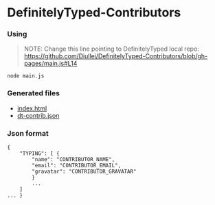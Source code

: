 DefinitelyTyped-Contributors
============================

### Using

> NOTE: Change this line pointing to DefinitelyTyped local repo: https://github.com/Diullei/DefinitelyTyped-Contributors/blob/gh-pages/main.js#L14

    node main.js

### Generated files

* [index.html](https://github.com/Diullei/DefinitelyTyped-Contributors/blob/gh-pages/index.html)
* [dt-contrib.json](https://github.com/Diullei/DefinitelyTyped-Contributors/blob/gh-pages/dt-contrib.json)

### Json format

    { 
        "TYPING": [ { 
            "name": "CONTRIBUTOR_NAME", 
            "email": "CONTRIBUTOR_EMAIL", 
            "gravatar": "CONTRIBUTOR_GRAVATAR" 
            } 
            ... 
        ]
    ... }
